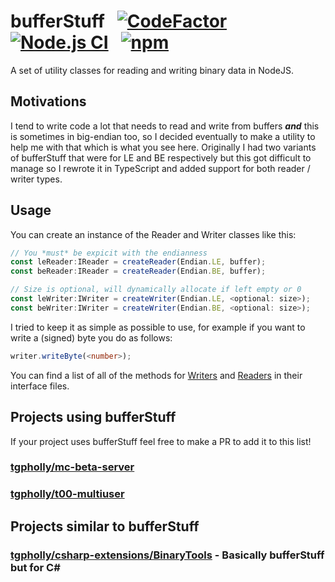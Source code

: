 # bufferStuff &nbsp; [![CodeFactor](https://www.codefactor.io/repository/github/tgpholly/bufferstuff/badge)](https://www.codefactor.io/repository/github/tgpholly/bufferstuff) &nbsp; [![Node.js CI](https://github.com/tgpholly/bufferStuff/actions/workflows/node.js.yml/badge.svg?branch=master)](https://github.com/tgpholly/bufferStuff/actions/workflows/node.js.yml) &nbsp; [![npm](https://img.shields.io/npm/v/bufferstuff)](https://www.npmjs.com/package/bufferstuff)
A set of utility classes for reading and writing binary data in NodeJS.

## Motivations
I tend to write code a lot that needs to read and write from buffers ***and*** this is sometimes in big-endian too, so I decided eventually to make a utility to help me with that which is what you see here.
Originally I had two variants of bufferStuff that were for LE and BE respectively but this got difficult to manage so I rewrote it in TypeScript and added support for both reader / writer types.

## Usage
You can create an instance of the Reader and Writer classes like this:
```ts
// You *must* be expicit with the endianness
const leReader:IReader = createReader(Endian.LE, buffer);
const beReader:IReader = createReader(Endian.BE, buffer);

// Size is optional, will dynamically allocate if left empty or 0
const leWriter:IWriter = createWriter(Endian.LE, <optional: size>);
const beWriter:IWriter = createWriter(Endian.BE, <optional: size>);
```

I tried to keep it as simple as possible to use, for example if you want to write a (signed) byte you do as follows:
```ts
writer.writeByte(<number>);
```

You can find a list of all of the methods for [Writers](https://git.eusv.net/tgpholly/bufferStuff/src/branch/master/writers/IWriter.ts) and [Readers](https://git.eusv.net/tgpholly/bufferStuff/src/branch/master/readers/IReader.ts) in their interface files.

## Projects using bufferStuff
If your project uses bufferStuff feel free to make a PR to add it to this list!
### [tgpholly/mc-beta-server](https://git.eusv.net/tgpholly/mc-beta-server)
### [tgpholly/t00-multiuser](https://git.eusv.net/tgpholly/t00-multiuser)

## Projects similar to bufferStuff
### [tgpholly/csharp-extensions/BinaryTools](https://github.com/tgpholly/csharp-extensions/tree/master/BinaryTools) - Basically bufferStuff but for C#
